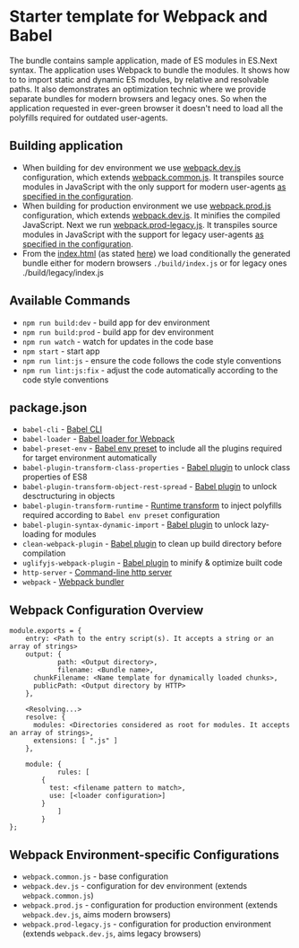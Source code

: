 # Starter template for Webpack and Babel

The bundle contains sample application, made of ES modules in ES.Next syntax.
The application uses Webpack to bundle the modules. It shows how to to import static and dynamic ES modules, by relative and resolvable paths. It also demonstrates an optimization technic where we provide separate bundles for modern browsers and legacy ones. So when the application requested in ever-green browser it doesn't need to load all the polyfills required for outdated user-agents.

## Building application
* When building for dev environment we use [webpack.dev.js](./webpack.dev.js) configuration, which extends [webpack.common.js](./webpack.common.js). It transpiles source modules in JavaScript with the only support for modern user-agents [as specified in the configuration](./webpack.dev.js).
* When building for production environment we use [webpack.prod.js](./webpack.prod.js) configuration, which extends [webpack.dev.js](./webpack.dev.js). It minifies the compiled JavaScript. Next we run [webpack.prod-legacy.js](./webpack.prod-legacy.js). It transpiles source modules in JavaScript with the support for legacy user-agents [as specified in the configuration](./webpack.prod-legacy.js).
* From the [index.html](./index.html) (as stated [here](https://speakerdeck.com/addyosmani/fast-by-default-modern-loading-best-practices)) we load conditionally the generated bundle either for modern browsers `./build/index.js` or for legacy ones ./build/legacy/index.js

## Available Commands
- `npm run build:dev` - build app for dev environment
- `npm run build:prod` - build app for dev environment
- `npm run watch` - watch for updates in the code base
- `npm start` - start app
- `npm run lint:js` - ensure the code follows the code style conventions
- `npm run lint:js:fix` - adjust the code automatically according to the code style conventions

## package.json

- `babel-cli` - [Babel CLI](https://babeljs.io/docs/usage/cli/)
- `babel-loader` - [Babel loader for Webpack](https://github.com/babel/babel-loader)
- `babel-preset-env` - [Babel env preset](https://github.com/babel/babel-preset-env) to include all the plugins required for target environment automatically
- `babel-plugin-transform-class-properties`  - [Babel plugin](https://babeljs.io/docs/plugins/transform-class-properties/) to unlock class properties of ES8
- `babel-plugin-transform-object-rest-spread` - [Babel plugin](https://babeljs.io/docs/plugins/transform-object-rest-spread/) to unlock desctructuring in objects
- `babel-plugin-transform-runtime` - [Runtime transform](https://babeljs.io/docs/plugins/transform-runtime/) to inject polyfills required according to `Babel env preset` configuration
- `babel-plugin-syntax-dynamic-import` - [Babel plugin](https://github.com/babel/babel/tree/master/packages/babel-plugin-syntax-dynamic-import) to unlock lazy-loading for modules
- `clean-webpack-plugin` - [Babel plugin](https://github.com/johnagan/clean-webpack-plugin) to clean up build directory before compilation
- `uglifyjs-webpack-plugin` - [Babel plugin](https://webpack.js.org/plugins/uglifyjs-webpack-plugin/) to minify & optimize built code
- `http-server` - [Command-line http server](https://github.com/indexzero/http-server)
- `webpack` - [Webpack bundler](https://github.com/webpack/webpack)

## Webpack Configuration Overview

```
module.exports = {
    entry: <Path to the entry script(s). It accepts a string or an array of strings>
    output: {
			path: <Output directory>,
			filename: <Bundle name>,
      chunkFilename: <Name template for dynamically loaded chunks>,
      publicPath: <Output directory by HTTP>
    },

    <Resolving...>
    resolve: {
      modules: <Directories considered as root for modules. It accepts an array of strings>,
      extensions: [ ".js" ]
    },

    module: {
			rules: [
        {
          test: <filename pattern to match>,
          use: [<loader configuration>]
        }
			]
		}
};
```

## Webpack Environment-specific Configurations

- `webpack.common.js` - base configuration
- `webpack.dev.js` - configuration for dev environment (extends `webpack.common.js`)
- `webpack.prod.js` - configuration for production environment (extends `webpack.dev.js`, aims modern browsers)
- `webpack.prod-legacy.js` - configuration for production environment (extends `webpack.dev.js`, aims legacy browsers)